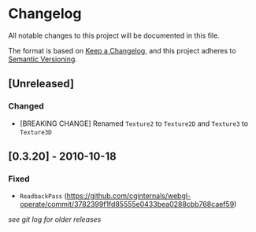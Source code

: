 # Changelog
All notable changes to this project will be documented in this file.

The format is based on [Keep a Changelog](https://keepachangelog.com/en/1.0.0/),
and this project adheres to [Semantic Versioning](https://semver.org/spec/v2.0.0.html).

## [Unreleased]
### Changed
- [BREAKING CHANGE] Renamed `Texture2` to `Texture2D` and `Texture3` to `Texture3D`

## [0.3.20] - 2010-10-18
### Fixed
- `ReadbackPass` (https://github.com/cginternals/webgl-operate/commit/3782399f1fd85555e0433bea0288cbb768caef59)

*see git log for older releases*
